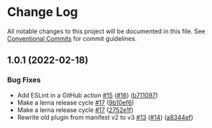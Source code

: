 # Change Log

All notable changes to this project will be documented in this file.
See [Conventional Commits](https://conventionalcommits.org) for commit guidelines.

## 1.0.1 (2022-02-18)


### Bug Fixes

* Add ESLint in a GitHub action [#15](https://github.com/tehzi/furpage-post-plugin/issues/15) ([#16](https://github.com/tehzi/furpage-post-plugin/issues/16)) ([b711097](https://github.com/tehzi/furpage-post-plugin/commit/b71109740feea580682df7219e9668a9b1e38e4d))
* Make a lerna release cycle [#17](https://github.com/tehzi/furpage-post-plugin/issues/17) ([9b10ef6](https://github.com/tehzi/furpage-post-plugin/commit/9b10ef68d16948767ee9fafe93f3bb2142fcffb2))
* Make a lerna release cycle [#17](https://github.com/tehzi/furpage-post-plugin/issues/17) ([2752e1f](https://github.com/tehzi/furpage-post-plugin/commit/2752e1fa5321b5c682edb8d2413a989d009ea501))
* Rewrite old plugin from manifest v2 to v3 [#13](https://github.com/tehzi/furpage-post-plugin/issues/13) ([#14](https://github.com/tehzi/furpage-post-plugin/issues/14)) ([a8344ef](https://github.com/tehzi/furpage-post-plugin/commit/a8344efa496ba0d3721279bbbc98e473eb2e3306))
